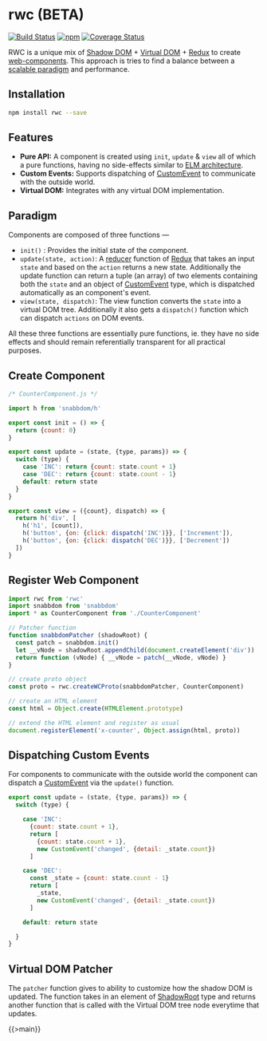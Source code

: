# rwc (BETA)
[![Build Status](https://travis-ci.org/tusharmath/rwc.svg?branch=master)](https://travis-ci.org/tusharmath/rwc)
[![npm](https://img.shields.io/npm/v/rwc.svg)](https://www.npmjs.com/package/rwc)
[![Coverage Status](https://coveralls.io/repos/github/tusharmath/rwc/badge.svg)](https://coveralls.io/github/tusharmath/rwc)

RWC is a unique mix of [Shadow DOM] + [Virtual DOM] + [Redux] to create [web-components].
This approach is tries to find a balance between a [scalable paradigm] and performance.

[scalable paradigm]: http://staltz.com/why-react-redux-is-an-inferior-paradigm.html
[Shadow DOM]:        http://www.html5rocks.com/en/tutorials/webcomponents/shadowdom/
[Virtual DOM]:       https://github.com/paldepind/snabbdom
[Redux]:             http://redux.js.org
[web-components]:    http://www.html5rocks.com/en/tutorials/webcomponents/shadowdom/
[reducer]:           http://redux.js.org/docs/basics/Reducers.html
[ELM architecture]:  http://guide.elm-lang.org/architecture/
[CustomEvent]:       https://developer.mozilla.org/en/docs/Web/API/CustomEvent
[snabbdom]:          https://github.com/paldepind/snabbdom
[ShadowRoot]:        https://developer.mozilla.org/en-US/docs/Web/API/ShadowRoot

## Installation

```bash
npm install rwc --save
```

## Features
 - **Pure API:** A component is created using `init`, `update` & `view` all of which a pure functions,
 having no side-effects similar to [ELM architecture].
 - **Custom Events:** Supports dispatching of [CustomEvent] to communicate with the outside world.
 - **Virtual DOM:** Integrates with any virtual DOM implementation.


## Paradigm
Components are composed of three functions —
  - `init()` : Provides the initial state of the component.
  - `update(state, action)`: A [reducer] function of [Redux] that takes an input `state` and based on the `action` returns a new state.
     Additionally the update function can return a tuple (an array) of two elements containing both the `state` and an object of [CustomEvent] type, which is dispatched automatically as an component's event.
  - `view(state, dispatch)`: The view function converts the `state` into a virtual DOM tree.
     Additionally it also gets a `dispatch()` function which can dispatch `actions` on DOM events.

All these three functions are essentially pure functions, ie. they have no side effects and should remain referentially transparent for all practical purposes.

## Create Component

```js
/* CounterComponent.js */

import h from 'snabbdom/h'

export const init = () => {
  return {count: 0}
}

export const update = (state, {type, params}) => {
  switch (type) {
    case 'INC': return {count: state.count + 1}
    case 'DEC': return {count: state.count - 1}
    default: return state
  }
}

export const view = ({count}, dispatch) => {
  return h('div', [
    h('h1', [count]),
    h('button', {on: {click: dispatch('INC')}}, ['Increment']),
    h('button', {on: {click: dispatch('DEC')}}, ['Decrement'])
  ])
}
```

## Register Web Component

```js
import rwc from 'rwc'
import snabbdom from 'snabbdom'
import * as CounterComponent from './CounterComponent'

// Patcher function
function snabbdomPatcher (shadowRoot) {
  const patch = snabbdom.init()
  let __vNode = shadowRoot.appendChild(document.createElement('div'))
  return function (vNode) { __vNode = patch(__vNode, vNode) }
}

// create proto object
const proto = rwc.createWCProto(snabbdomPatcher, CounterComponent)

// create an HTML element
const html = Object.create(HTMLElement.prototype)

// extend the HTML element and register as usual
document.registerElement('x-counter', Object.assign(html, proto))
```

## Dispatching Custom Events
For components to communicate with the outside world the component can dispatch a [CustomEvent] via the `update()` function.

```js
export const update = (state, {type, params}) => {
  switch (type) {

    case 'INC':
      {count: state.count + 1},
      return [
        {count: state.count + 1},
        new CustomEvent('changed', {detail: _state.count})
      ]

    case 'DEC':
      const _state = {count: state.count - 1}
      return [
        _state,
        new CustomEvent('changed', {detail: _state.count})
      ]

    default: return state

  }
}
```

## Virtual DOM Patcher
The `patcher` function gives to ability to customize how the shadow DOM is updated. The function takes in an element of [ShadowRoot] type and returns another function that is called with the Virtual DOM tree node everytime that updates.

{{>main}}
